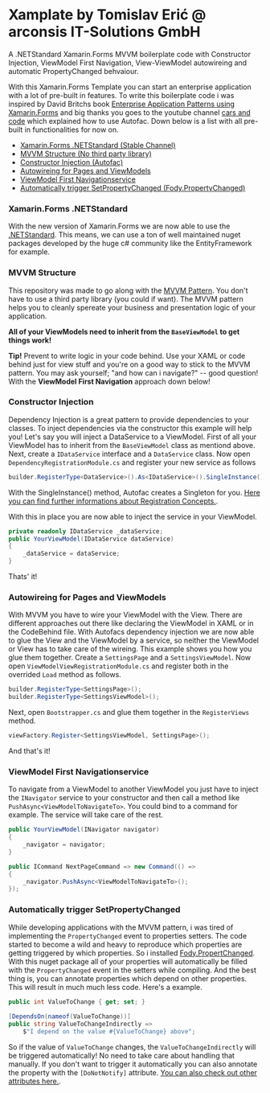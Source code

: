 # Xamplate by Tomislav Erić @ arconsis IT-Solutions GmbH
A .NETStandard Xamarin.Forms MVVM boilerplate code with Constructor Injection, ViewModel First Navigation, View-ViewModel autowireing and automatic PropertyChanged behvaiour.

With this Xamarin.Forms Template you can start an enterprise application with a lot of pre-built in features. To write this boilerplate code i was inspired by David Britchs book [Enterprise Application Patterns using Xamarin.Forms](https://developer.xamarin.com/guides/xamarin-forms/enterprise-application-patterns/) and big thanks you goes to the youtube channel [cars and code](https://www.youtube.com/channel/UC2E5d8XZyIdA8OG7ownZ21Q) which explained how to use Autofac. Down below is a list with all pre-built in functionalities for now on.

* [Xamarin.Forms .NETStandard (Stable Channel)](#netstandard)
* [MVVM Structure (No third party library)](#mvvm)
* [Constructor Injection (Autofac)](#ci)
* [Autowireing for Pages and ViewModels](#autowireing)
* [ViewModel First Navigationservice](#navigationservice)
* [Automatically trigger SetPropertyChanged (Fody.PropertyChanged)](#propertychanged)

### <a name=netstandard>Xamarin.Forms .NETStandard</a>
With the new version of Xamarin.Forms we are now able to use the [.NETStandard](https://docs.microsoft.com/en-us/dotnet/standard/net-standard). This means, we can use a ton of well maintained nuget packages developed by the huge c# community like the EntityFramework for example.

### <a name=mvvm>MVVM Structure</a>
This repository was made to go along with the [MVVM Pattern](https://developer.xamarin.com/guides/xamarin-forms/enterprise-application-patterns/mvvm/). You don't have to use a third party library (you could if want). The MVVM pattern helps you to cleanly spereate your business and presentation logic of your application. 

**All of your ViewModels need to inherit from the `BaseViewModel` to get things work!**

**Tip!** Prevent to write logic in your code behind. Use your XAML or code behind just for view stuff and you're on a good way to stick to the MVVM pattern. You may ask yourself; "and how can i navigate?" -- good question! With the **ViewModel First Navigation** approach down below!

### <a name=ci>Constructor Injection</a>
Dependency Injection is a great pattern to provide dependencies to your classes. To inject dependencies via the constructor this example will help you! Let's say you will inject a DataService to a ViewModel. First of all your ViewModel has to inherit from the `BaseViewModel` class as mentiond above. Next, create a `IDataService` interface and a `DataService` class. Now open `DependencyRegistrationModule.cs` and register your new service as follows
```C#
builder.RegisterType<DataService>().As<IDataService>().SingleInstance();
```
With the SingleInstance() method, Autofac creates a Singleton for you. [Here you can find further informations about Registration Concepts.](http://docs.autofac.org/en/latest/register/registration.html).

With this in place you are now able to inject the service in your ViewModel.
```C#
private readonly IDataService _dataService;
public YourViewModel(IDataService dataService)
{
    _dataService = dataService;
}
```
Thats' it!

### <a name=autowireing>Autowireing for Pages and ViewModels</a>
With MVVM you have to wire your ViewModel with the View. There are different approaches out there like declaring the ViewModel in XAML or in the CodeBehind file. With Autofacs dependency injection we are now able to glue the View and the ViewModel by a service, so neither the ViewModel or View has to take care of the wireing. This example shows you how you glue them together. Create a `SettingsPage` and a `SettingsViewModel`. Now open `ViewModelViewRegistrationModule.cs` and register both in the overrided `Load` method as follows.
```C#
builder.RegisterType<SettingsPage>();
builder.RegisterType<SettingsViewModel>();
```
Next, open `Bootstrapper.cs` and glue them together in the `RegisterViews` method.
```C#
viewFactory.Register<SettingsViewModel, SettingsPage>();
```
And that's it!

### <a name=navigationservice>ViewModel First Navigationservice</a>
To navigate from a ViewModel to another ViewModel you just have to inject the `INavigator` service to your constructor and then call a method like `PushAsync<ViewModelToNavigateTo>`. You could bind to a command for example. The service will take care of the rest.

```C#
public YourViewModel(INavigator navigator)
{
    _navigator = navigator;
}

public ICommand NextPageCommand => new Command(() =>
{
    _navigator.PushAsync<ViewModelToNavigateTo>();
});
```

### <a name=propertychanged>Automatically trigger SetPropertyChanged</a>
While developing applications with the MVVM pattern, i was tired of implementing the `PropertyChanged` event to properties setters. The code started to become a wild and heavy to reproduce which properties are getting triggered by which properties. So i installed [Fody.PropertChanged](https://github.com/Fody/PropertyChanged). With this nuget package all of your properties will automatically be filled with the `PropertyChanged` event in the setters while compiling. And the best thing is, you can annotate properties which depend on other properties. This will result in much much less code. Here's a example.
```C#
public int ValueToChange { get; set; }
        
[DependsOn(nameof(ValueToChange))]
public string ValueToChangeIndirectly => 
    $"I depend on the value #{ValueToChange} above";
```
So if the value of `ValueToChange` changes, the `ValueToChangeIndirectly` will be triggered automatically! No need to take care about handling that manually. If you don't want to trigger it automatically you can also annotate the property with the `[DoNotNotify]` attribute. [You can also check out other attributes here.](https://github.com/Fody/PropertyChanged/wiki/Attributes).